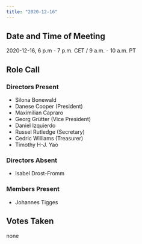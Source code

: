 ```yaml
---
title: "2020-12-16"
---
```


## Date and Time of Meeting
2020-12-16, 6 p.m - 7 p.m. CET / 9 a.m. - 10 a.m. PT

## Role Call

### Directors Present

* Silona Bonewald
* Danese Cooper (President)
* Maximilian Capraro
* Georg Grütter (Vice President)
* Daniel Izquierdo
* Russel Rutledge (Secretary)
* Cedric Williams (Treasurer)
* Timothy H-J. Yao

### Directors Absent

* Isabel Drost-Fromm

### Members Present
* Johannes Tigges

## Votes Taken
none